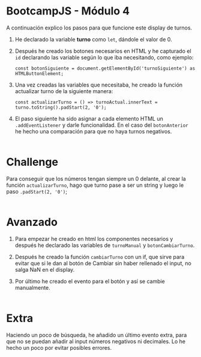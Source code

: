# BootcampJS - Módulo 4

A continuación explico los pasos para que funcione este display de turnos.

1. He declarado la variable **turno** como `let`, dándole el valor de 0.

2. Después he creado los botones necesarios en HTML y he capturado el `id` declarando las variable según lo que iba necesitando, como ejemplo:

   `const botonSiguiente = document.getElementById('turnoSiguiente') as HTMLButtonElement;`

3. Una vez creadas las variables que necesitaba, he creado la función actualizar turno de la siguiente manera:

   `const actualizarTurno = () => turnoActual.innerText = turno.toString().padStart(2, '0');`

4. El paso siguiente ha sido asignar a cada elemento HTML un `.addEventListener` y darle funcionalidad. En el caso del `botonAnterior` he hecho una comparación para que no haya turnos negativos.
   <br/>
   <br/>

# Challenge

Para conseguir que los números tengan siempre un 0 delante, al crear la función `actualizarTurno`, hago que turno pase a ser un string y luego le paso `.padStart(2, '0')`;
<br/>
<br/>

# Avanzado

1. Para empezar he creado en html los componentes necesarios y después he declarado las variables de `turnoManual` y `botonCambiarTurno`.

2. Después he creado la función `cambiarTurno` con un if, que sirve para evitar que si le dan al botón de Cambiar sin haber rellenado el input, no salga NaN en el display.

3. Por último he creado el evento para el botón y así se cambie manualmente.
   <br/>
   <br/>

# Extra

Haciendo un poco de búsqueda, he añadido un último evento extra, para que no se puedan añadir al input números negativos ni decimales. Lo he hecho un poco por evitar posibles errores.
